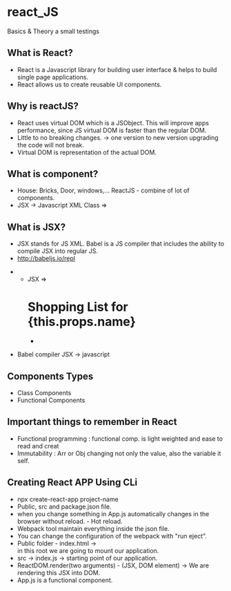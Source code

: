# react_JS
Basics &amp; Theory a small testings 

## What is React?

- React is a Javascript library for building user interface & helps to build single page applications.
- React allows us to create reusable UI components.

## Why is reactJS?

- React uses virtual DOM which is a JSObject. This will improve apps performance, since JS virtual DOM is faster than the regular DOM.
- Little to no breaking changes. -> one version to new version upgrading the code will not break.
- Virtual DOM is representation of the actual DOM.

## What is component?

- House: Bricks, Door, windows,... ReactJS - combine of lot of components.
- JSX -> Javascript XML Class => <div className="">

## What is JSX?

- JSX stands for JS XML. Babel is a JS compiler that includes the ability to compile JSX into regular JS.
-  http://babeljs.io/repl
* -  JSX => <div className="shopping-list"><h1>Shopping List for {this.props.name}</h1><ul><li></li></ul></div>
- Babel compiler JSX -> javascript

## Components Types

- Class Components
- Functional Components

## Important things to remember in React

- Functional programming : functional comp. is light weighted and ease to read and creat
- Immutability : Arr or Obj changing not only the value, also the variable it self.

## Creating React APP Using CLi

- npx create-react-app project-name
- Public, src and package.json file.
- when you change something in App.js automatically changes in the browser without reload. - Hot reload.
- Webpack tool maintain everything inside the json file. 
- You can change the configuration of the webpack with "run eject".
- Public folder - index.html -> <div id="root"></div> in this root we are going to mount our application.
- src -> index.js -> starting point of our application.
- ReactDOM.render(two arguments) - (JSX, DOM element) -> We are rendering this JSX into DOM.
- App.js is a functional component. 




